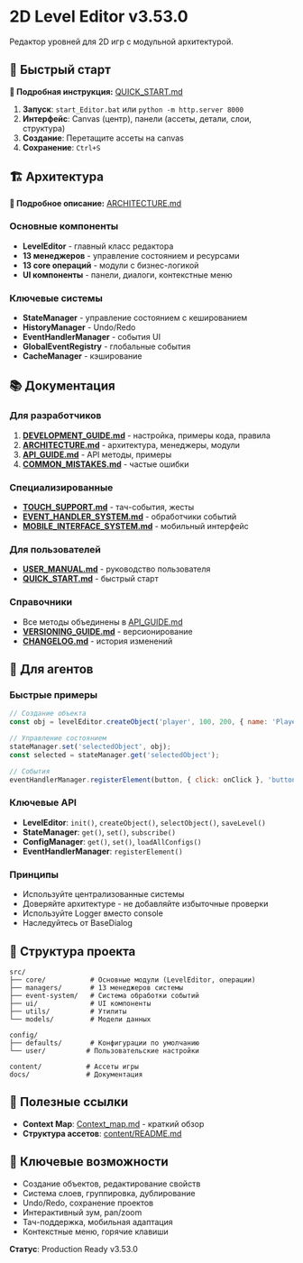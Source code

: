 # 2D Level Editor v3.53.0

Редактор уровней для 2D игр с модульной архитектурой.

## 🚀 Быстрый старт

**📖 Подробная инструкция:** [QUICK_START.md](./QUICK_START.md)

1. **Запуск**: `start_Editor.bat` или `python -m http.server 8000`
2. **Интерфейс**: Canvas (центр), панели (ассеты, детали, слои, структура)
3. **Создание**: Перетащите ассеты на canvas
4. **Сохранение**: `Ctrl+S`

## 🏗️ Архитектура

**📖 Подробное описание:** [ARCHITECTURE.md](./ARCHITECTURE.md)

### Основные компоненты
- **LevelEditor** - главный класс редактора
- **13 менеджеров** - управление состоянием и ресурсами
- **13 core операций** - модули с бизнес-логикой
- **UI компоненты** - панели, диалоги, контекстные меню

### Ключевые системы
- **StateManager** - управление состоянием с кешированием
- **HistoryManager** - Undo/Redo
- **EventHandlerManager** - события UI
- **GlobalEventRegistry** - глобальные события
- **CacheManager** - кэширование

## 📚 Документация

### Для разработчиков
1. **[DEVELOPMENT_GUIDE.md](./DEVELOPMENT_GUIDE.md)** - настройка, примеры кода, правила
2. **[ARCHITECTURE.md](./ARCHITECTURE.md)** - архитектура, менеджеры, модули
3. **[API_GUIDE.md](./API_GUIDE.md)** - API методы, примеры
4. **[COMMON_MISTAKES.md](./COMMON_MISTAKES.md)** - частые ошибки

### Специализированные
- **[TOUCH_SUPPORT.md](./TOUCH_SUPPORT.md)** - тач-события, жесты
- **[EVENT_HANDLER_SYSTEM.md](./EVENT_HANDLER_SYSTEM.md)** - обработчики событий
- **[MOBILE_INTERFACE_SYSTEM.md](./MOBILE_INTERFACE_SYSTEM.md)** - мобильный интерфейс

### Для пользователей
- **[USER_MANUAL.md](./USER_MANUAL.md)** - руководство пользователя
- **[QUICK_START.md](./QUICK_START.md)** - быстрый старт

### Справочники
- Все методы объединены в [API_GUIDE.md](./API_GUIDE.md)
- **[VERSIONING_GUIDE.md](./VERSIONING_GUIDE.md)** - версионирование
- **[CHANGELOG.md](./CHANGELOG.md)** - история изменений

## 🤖 Для агентов

### Быстрые примеры
```javascript
// Создание объекта
const obj = levelEditor.createObject('player', 100, 200, { name: 'Player' });

// Управление состоянием
stateManager.set('selectedObject', obj);
const selected = stateManager.get('selectedObject');

// События
eventHandlerManager.registerElement(button, { click: onClick }, 'button-id');

```

### Ключевые API
- **LevelEditor**: `init()`, `createObject()`, `selectObject()`, `saveLevel()`
- **StateManager**: `get()`, `set()`, `subscribe()`
- **ConfigManager**: `get()`, `set()`, `loadAllConfigs()`
- **EventHandlerManager**: `registerElement()`

### Принципы
- Используйте централизованные системы
- Доверяйте архитектуре - не добавляйте избыточные проверки
- Используйте Logger вместо console
- Наследуйтесь от BaseDialog

## 📁 Структура проекта

```
src/
├── core/           # Основные модули (LevelEditor, операции)
├── managers/       # 13 менеджеров системы
├── event-system/   # Система обработки событий
├── ui/             # UI компоненты
├── utils/          # Утилиты
└── models/         # Модели данных

config/
├── defaults/       # Конфигурации по умолчанию
└── user/          # Пользовательские настройки

content/           # Ассеты игры
docs/              # Документация
```

## 🔗 Полезные ссылки

- **Context Map**: [Context_map.md](../Context_map.md) - краткий обзор
- **Структура ассетов**: [content/README.md](../content/README.md)

## 🎯 Ключевые возможности

- Создание объектов, редактирование свойств
- Система слоев, группировка, дублирование
- Undo/Redo, сохранение проектов
- Интерактивный зум, pan/zoom
- Тач-поддержка, мобильная адаптация
- Контекстные меню, горячие клавиши

**Статус**: Production Ready v3.53.0

